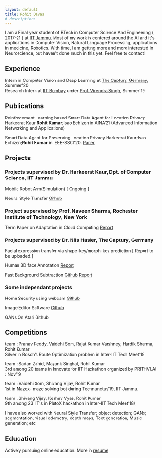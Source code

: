 ```yaml
---
layout: default
title: Rohit Davas 
# description: 
---
```

<!-- ## Introduction -->
I am a Final year student of BTech in Computer Science And Engineering ( 2017-21 ) at [IIT Jammu](https://iitjammu.ac.in/).
Most of my work is centered around the AI and it's applications in Computer Vision, Natural Language Processing, applications in medicine, Robotics. 
With time, I am getting more and more interested in Neuroscience, but haven't done much in this yet. Feel free to contact!

## Experience
Intern in Computer Vision and Deep Learning at [The Captury, Germany](http://thecaptury.com/), Summer'20\
Research Intern at [IIT Bombay](http://www.iitb.ac.in/) under [Prof. Virendra Singh](https://www.ee.iitb.ac.in/~viren/), Summer'19 

## Publications

Reinforcement Learning based Smart Data Agent for Location Privacy Harkeerat Kaur;**Rohit Kumar**;Isao Echizen
in AINA’21 (Advanced Information Networking and Applications)

Smart Data Agent for Preserving Location Privacy Harkeerat Kaur;Isao Echizen;**Rohit Kumar** in IEEE-SSCI'20. [Paper](https://ieeexplore.ieee.org/document/9308396)

## Projects

### Projects supervised by Dr. Harkeerat Kaur, Dpt. of Computer Science, IIT Jammu
Mobile Robot Arm(Simulation) [ Ongoing ]

Neural Style Transfer [Github](https://github.com/rohitdavas/Neural-Style-Transfer)

### Project supervised by Prof. Naveen Sharma, Rochester Institute of Technology, New York
Term Paper on Adaptation in Cloud Computing [Report](https://rohitdavas.github.io/projects/Adaptation-in-cloud-computing/Adaptation-in-cloud-computing.pdf)

### Projects supervised by Dr. Nils Hasler, The Captury, Germany
Facial expression transfer via shape-key/morph-key prediction [ Report to be uploaded.]

Human 3D face Annotation [Report](https://rohitdavas.github.io/projects/Human-3D-face-annotation/Human-3D-face-annotation.pdf) 

Fast Background Subtraction [Github](https://rohitdavas.github.io/Fast-Background-Subtraction/) [Report](https://rohitdavas.github.io/projects/Fast-Background-Subtraction/Fast-Background-Subtraction.pdf)
  
### Some independant projects
Home Security using webcam [Github](https://github.com/rohitdavas/Home-Camera-Security/)

Image Editor Software [Github](https://github.com/rohitdavas/ImageEditor/)

GANs On Atari [Github](https://github.com/rohitdavas/GANs-On-Atari)

## Competitions
team : Pranav Reddy, Vaidehi Som, Rajat Kumar Varshney, Hardik Sharma, Rohit Kumar\
Silver in Bosch’s Route Optimization problem in Inter-IIT Tech Meet’19

team : Sadan Zahid, Mayank Singhal, Rohit Kumar\
3rd among 20 teams in Innovate for IIT Hackathon organized by PRITHVI.AI : Nov’19
  
team : Vaidehi Som, Shivang Vijay, Rohit Kumar\
1st in Mazex- maze solving bot during Technunctus’19, IIT Jammu.
  
team : Shivang Vijay, Keshav Vyas, Rohit Kumar\
9th among 23 IIT's in PlutoX hackathon in Inter-IIT Tech Meet’18\

I have also worked with Neural Style Transfer; object detection; GANs; segmentation; visual odometry; depth maps; Text generation; Music generation; etc.

## Education
Actively pursuing online education. More in [resume](https://rohitdavas.github.io/resume/Kumar_Rohit_Resume.pdf)

